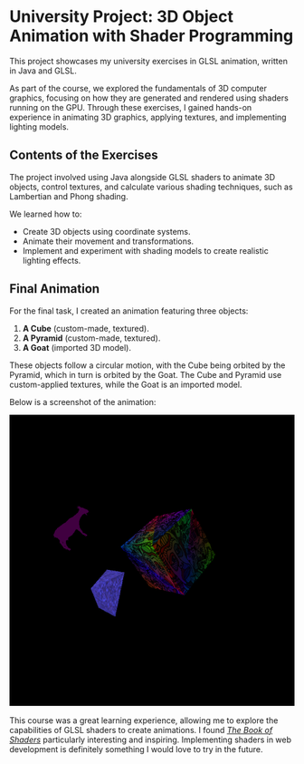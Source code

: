 # University Project: 3D Object Animation with Shader Programming

This project showcases my university exercises in GLSL animation, written in Java and GLSL.

As part of the course, we explored the fundamentals of 3D computer graphics, focusing on how they are generated and rendered using shaders running on the GPU. Through these exercises, I gained hands-on experience in animating 3D graphics, applying textures, and implementing lighting models.

## Contents of the Exercises
The project involved using Java alongside GLSL shaders to animate 3D objects, control textures, and calculate various shading techniques, such as Lambertian and Phong shading.

We learned how to:
- Create 3D objects using coordinate systems.
- Animate their movement and transformations.
- Implement and experiment with shading models to create realistic lighting effects.

## Final Animation
For the final task, I created an animation featuring three objects:
1. **A Cube** (custom-made, textured).
2. **A Pyramid** (custom-made, textured).
3. **A Goat** (imported 3D model).

These objects follow a circular motion, with the Cube being orbited by the Pyramid, which in turn is orbited by the Goat. The Cube and Pyramid use custom-applied textures, while the Goat is an imported model.

Below is a screenshot of the animation:

![GLSL Project Screenshot](Glsl-project-screenshot.png)

This course was a great learning experience, allowing me to explore the capabilities of GLSL shaders to create animations. 
I found *[The Book of Shaders](https://thebookofshaders.com/)* particularly interesting and inspiring. 
Implementing shaders in web development is definitely something I would love to try in the future.
